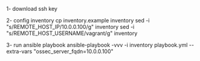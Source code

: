 1- download ssh key

2- config inventory
cp inventory.example inventory
sed -i "s/REMOTE_HOST_IP/10.0.0.100/g" inventory
sed -i "s/REMOTE_HOST_USERNAME/vagrant/g" inventory

3- run ansible playbook
ansible-playbook -vvv -i inventory playbook.yml --extra-vars "ossec_server_fqdn=10.0.0.100"
